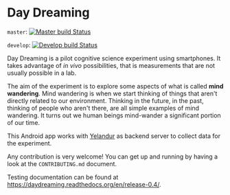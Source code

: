 Day Dreaming
============

`master`: [![Master build Status](https://travis-ci.org/wehlutyk/daydreaming.png?branch=master)](https://travis-ci.org/wehlutyk/daydreaming)

`develop`: [![Develop build Status](https://travis-ci.org/wehlutyk/daydreaming.png?branch=develop)](https://travis-ci.org/wehlutyk/daydreaming)

Day Dreaming is a pilot cognitive science experiment using smartphones. It
takes advantage of *in vivo* possibilities, that is measurements that are
not usually possible in a lab.

The aim of the experiment is to explore some aspects of what is called
**mind wandering**. Mind wandering is when we start thinking of things that
 aren't directly related to our environment. Thinking in the future,
 in the past, thinking of people who aren't there, are all simple examples
 of mind wandering. It turns out we human beings mind-wander a significant
 portion of our time.

This Android app works with [Yelandur](https://github.com/wehlutyk/yelandur)
as backend server to collect data for the experiment.

Any contribution is very welcome! You can get up and running by having a
look at the `CONTRIBUTING.md` document.

Testing documentation can be found at
https://daydreaming.readthedocs.org/en/release-0.4/.
